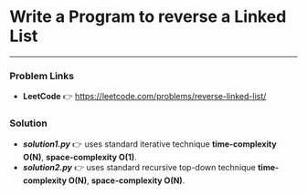 # Write a Program to reverse a Linked List

---

### Problem Links
- **__LeetCode__** :point_right: https://leetcode.com/problems/reverse-linked-list/

### Solution
- **_solution1.py_** :point_right: uses standard iterative technique **time-complexity O(N)**, **space-complexity O(1)**.
- **_solution2.py_** :point_right: uses standard recursive top-down technique **time-complexity O(N)**, **space-complexity O(N)**.
